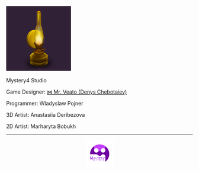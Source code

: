<link rel="stylesheet" href="assets/css/style.scss" />

<script src="https://kit.fontawesome.com/2863ef2463.js" crossorigin="anonymous"></script>

<img src="images/Kerosene Lamp.png" width="175" height="175">

Mystery4 Studio

Game Designer: [⋈ Mr. Veato (Denys Chebotaiev)](https://mrveato.com)

Programmer: Wladyslaw Pojner

3D Artist: Anastasiia Deribezova

2D Artist: Marharyta Bobukh
* * *
<p style="text-align:center">
<img style="vertical-align:middle" src="images/Logo.png" width="75" height="75">
</p>

<p style="text-align:center; letter-spacing:10px">
<a href="mailto:someone@yoursite.com"><i class="fa-regular fa-envelope fa-2xl" style="color: #000000;"></i></a>
<a href="https://www.facebook.com/klsgame"><i class="fa-brands fa-facebook fa-2xl" style="color: #000000;"></i></a>
<a href="https://twitter.com/klsgame"><i class="fa-brands fa-twitter fa-2xl" style="color: #000000;"></i></a>
<a href="https://youtube.com/@kls-game"><i class="fa-brands fa-youtube fa-2xl" style="color: #000000;"></i></a>
<a href="https://instagram.com/klsgame"><i class="fa-brands fa-instagram fa-2xl" style="color: #000000;"></i></a>
<a href="https://www.tiktok.com/@klsgame"><i class="fa-brands fa-tiktok fa-2xl" style="color: #000000;"></i></a>
<a href="https://t.me/klsgame"><i class="fa-brands fa-telegram fa-2xl" style="color: #000000;"></i></a>
</p>
